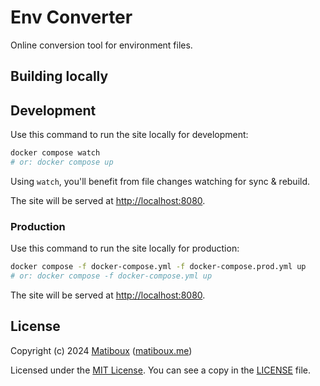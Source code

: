 # Env Converter

<!-- Uses `matiboux/astro-template` on commit `fce93abbe4d7fc43c21f7ec62d27f52457d311c7`. -->

Online conversion tool for environment files.


## Building locally

## Development

Use this command to run the site locally for development:

```bash
docker compose watch
# or: docker compose up
```

Using `watch`, you'll benefit from file changes watching for sync & rebuild.

The site will be served at [http://localhost:8080](http://localhost:8080).

### Production

Use this command to run the site locally for production:

```bash
docker compose -f docker-compose.yml -f docker-compose.prod.yml up
# or: docker compose -f docker-compose.yml up
```

The site will be served at [http://localhost:8080](http://localhost:8080).


## License

Copyright (c) 2024 [Matiboux](https://github.com/matiboux) ([matiboux.me](https://matiboux.me))

Licensed under the [MIT License](https://opensource.org/license/MIT). You can see a copy in the [LICENSE](LICENSE) file.
